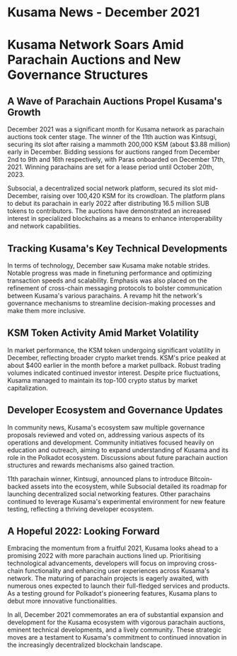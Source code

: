 # Kusama News - December 2021

# Kusama Network Soars Amid Parachain Auctions and New Governance Structures

## A Wave of Parachain Auctions Propel Kusama's Growth

December 2021 was a significant month for Kusama network as parachain auctions took center stage. The winner of the 11th auction was Kintsugi, securing its slot after raising a mammoth 200,000 KSM (about $3.88 million) early in December. Bidding sessions for auctions ranged from December 2nd to 9th and 16th respectively, with Paras onboarded on December 17th, 2021. Winning parachains are set for a lease period until October 20th, 2023. 

Subsocial, a decentralized social network platform, secured its slot mid-December, raising over 100,420 KSM for its crowdloan. The platform plans to debut its parachain in early 2022 after distributing 16.5 million SUB tokens to contributors. The auctions have demonstrated an increased interest in specialized blockchains as a means to enhance interoperability and network capabilities.

## Tracking Kusama's Key Technical Developments

In terms of technology, December saw Kusama make notable strides. Notable progress was made in finetuning performance and optimizing transaction speeds and scalability. Emphasis was also placed on the refinement of cross-chain messaging protocols to bolster communication between Kusama's various parachains. A revamp hit the network's governance mechanisms to streamline decision-making processes and make them more inclusive.

## KSM Token Activity Amid Market Volatility

In market performance, the KSM token undergoing significant volatility in December, reflecting broader crypto market trends. KSM's price peaked at about $400 earlier in the month before a market pullback. Robust trading volumes indicated continued investor interest. Despite price fluctuations, Kusama managed to maintain its top-100 crypto status by market capitalization. 

## Developer Ecosystem and Governance Updates

In community news, Kusama's ecosystem saw multiple governance proposals reviewed and voted on, addressing various aspects of its operations and development. Community initiatives focused heavily on education and outreach, aiming to expand understanding of Kusama and its role in the Polkadot ecosystem. Discussions about future parachain auction structures and rewards mechanisms also gained traction. 

11th parachain winner, Kintsugi, announced plans to introduce Bitcoin-backed assets into the ecosystem, while Subsocial detailed its roadmap for launching decentralized social networking features. Other parachains continued to leverage Kusama's experimental environment for new feature testing, reflecting a thriving developer ecosystem.

## A Hopeful 2022: Looking Forward

Embracing the momentum from a fruitful 2021, Kusama looks ahead to a promising 2022 with more parachain auctions lined up. Prioritising technological advancements, developers will focus on improving cross-chain functionality and enhancing user experiences across Kusama's network. The maturing of parachain projects is eagerly awaited, with numerous ones expected to launch their full-fledged services and products. As a testing ground for Polkadot's pioneering features, Kusama plans to debut more innovative functionalities. 

In all, December 2021 commemorates an era of substantial expansion and development for the Kusama ecosystem with vigorous parachain auctions, eminent technical developments, and a lively community. These strategic moves are a testament to Kusama's commitment to continued innovation in the increasingly decentralized blockchain landscape.